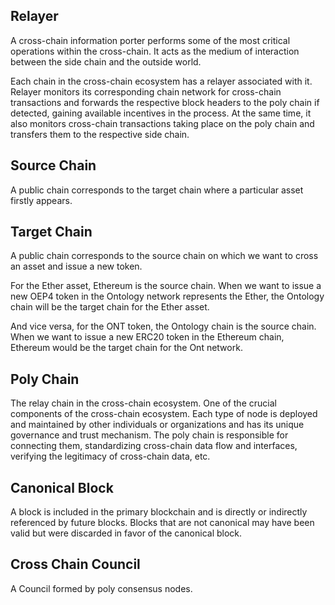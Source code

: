 ## Relayer

A cross-chain information porter performs some of the most critical operations within the cross-chain. It acts as the medium of interaction between the side chain and the outside world.

Each chain in the cross-chain ecosystem has a relayer associated with it. Relayer monitors its corresponding chain network for cross-chain transactions and forwards the respective block headers to the poly chain if detected, gaining available incentives in the process. 
At the same time, it also monitors cross-chain transactions taking place on the poly chain and transfers them to the respective side chain.


## Source Chain

A public chain corresponds to the target chain where a particular asset firstly appears.

## Target Chain

A public chain corresponds to the source chain on which we want to cross an asset and issue a new token.

For the Ether asset, Ethereum is the source chain. 
When we want to issue a new OEP4 token in the Ontology network represents the Ether, the Ontology chain will be the target chain for 
the Ether asset. 

And vice versa, for the ONT token, the Ontology chain is the source chain. 
When we want to issue a new ERC20 token in the Ethereum chain, Ethereum would be the target chain for the Ont network.

## Poly Chain

The relay chain in the cross-chain ecosystem. One of the crucial components of the cross-chain ecosystem. Each type of node is deployed and maintained by other individuals or organizations and has its unique governance and trust mechanism. The poly chain is responsible for connecting them, standardizing cross-chain data flow and interfaces, verifying the legitimacy of cross-chain data, etc.

## Canonical Block

A block is included in the primary blockchain and is directly or indirectly referenced by future blocks. Blocks that are not canonical may have been valid but were discarded in favor of the canonical block.

##  Cross Chain Council

A Council formed by poly consensus nodes.

